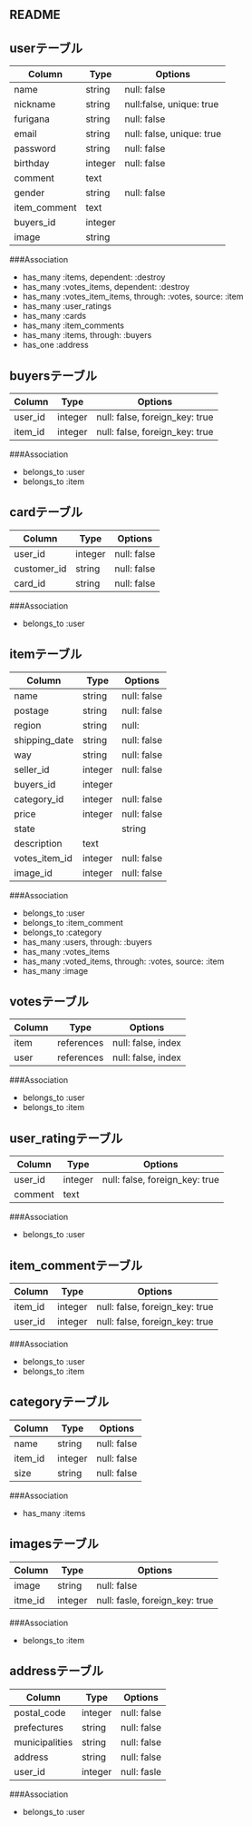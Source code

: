 ## README


## userテーブル
|Column|Type|Options|
|------|----|-------|
|name|string|null: false|
|nickname|string|null:false, unique: true|
|furigana|string|null: false|
|email|string|null: false, unique: true|
|password|string|null: false|
|birthday|integer|null: false|
|comment|text|
|gender|string|null: false|
|item_comment|text|
|buyers_id|integer|
|image|string|

###Association
- has_many :items, dependent: :destroy
- has_many :votes_items, dependent: :destroy
- has_many :votes_item_items, through: :votes, source: :item
- has_many :user_ratings
- has_many :cards
- has_many :item_comments
- has_many :items, through: :buyers
- has_one :address

## buyersテーブル
|Column|Type|Options|
|------|----|-------|
|user_id|integer|null: false, foreign_key: true|
|item_id|integer|null: false, foreign_key: true|

###Association
- belongs_to :user
- belongs_to :item

## cardテーブル
|Column|Type|Options|
|------|----|-------|
|user_id|integer|null: false|
|customer_id|string|null: false|
|card_id|string|null: false|

###Association
- belongs_to :user

## itemテーブル
|Column|Type|Options|
|------|----|-------|
|name|string|null: false|
|postage|string|null: false|
|region|string|null:|false|
|shipping_date|string|null: false|
|way|string|null: false|
|seller_id|integer|null: false|
|buyers_id|integer|
|category_id|integer|null: false|
|price|integer|null: false|   
|state||string|null: false|
|description|text|
|votes_item_id|integer|null: false|
|image_id|integer|null: false|

###Association
- belongs_to :user
- belongs_to :item_comment
- belongs_to :category
- has_many :users, through: :buyers
- has_many :votes_items
- has_many :voted_items, through: :votes, source: :item
- has_many :image

## votesテーブル
|Column|Type|Options|
|------|----|-------|
|item|references|null: false, index|
|user|references|null: false, index|

###Association
- belongs_to :user
- belongs_to :item

## user_ratingテーブル
|Column|Type|Options|
|------|----|-------|
|user_id|integer|null: false, foreign_key: true|
|comment|text|

###Association
- belongs_to :user

## item_commentテーブル
|Column|Type|Options|
|------|----|-------|
|item_id|integer|null: false,  foreign_key: true|
|user_id|integer|null: false,  foreign_key: true|
###Association
- belongs_to :user
- belongs_to :item

## categoryテーブル
|Column|Type|Options|
|------|----|-------|
|name|string|null: false|
|item_id|integer|null: false|
|size|string|null: false|

###Association
- has_many :items

## imagesテーブル
|Column|Type|Options|
|------|----|-------|
|image|string|null: false|
|itme_id|integer|null: fasle, foreign_key: true|

###Association
- belongs_to :item

## addressテーブル
|Column|Type|Options|
|------|----|-------|
|postal_code|integer|null: false|
|prefectures|string|null: false|
|municipalities|string|null: false|
|address|string|null: false|
|user_id|integer|null: fasle|

###Association
- belongs_to :user